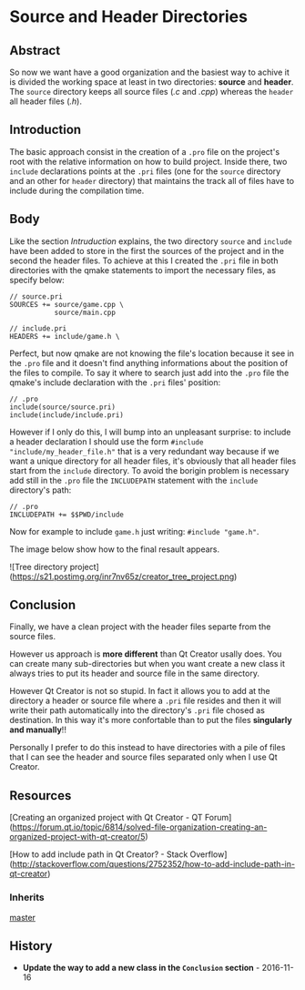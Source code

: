 # Source and Header Directories

## Abstract
So now we want have a good organization and the basiest way to achive it is
divided the working space at least in two directories: **source** and **header**.
The `source` directory keeps all source files (*.c* and *.cpp*) whereas the `header` all
header files (*.h*).

## Introduction
The basic approach consist in the creation of a `.pro` file on the project's root with
the relative information on how to build project. Inside there, two `include`
declarations points at the `.pri` files (one for the `source` directory and an other for
`header` directory) that maintains the track all of files have to include during the
compilation time.

## Body
Like the section *Intruduction* explains, the two directory `source` and `include`
have been added to store in the first the sources of the project and in the second
the header files. To achieve at this I created the `.pri` file in both
directories with the qmake statements to import the necessary files, as specify
below:

```
// source.pri
SOURCES += source/game.cpp \
           source/main.cpp
```

```
// include.pri
HEADERS += include/game.h \
```

Perfect, but now qmake are not knowing the file's location because it see in the `.pro` file
and it doesn't find anything informations about the position of the files to compile. To say it
where to search just add into the `.pro` file the qmake's include declaration with the `.pri`
files' position:

```
// .pro
include(source/source.pri)
include(include/include.pri)
```

However if I only do this, I will bump into an unpleasant surprise: to include a
header declaration I should use the form `#include "include/my_header_file.h"`
that is a very redundant way because if we want a unique directory for all header files,
it's obviously that all header files start from the `include` directory. 
To avoid the borigin problem is necessary add still in the `.pro` file the `INCLUDEPATH`
statement with the `include` directory's path:

```
// .pro
INCLUDEPATH += $$PWD/include
```

Now for example to include `game.h` just writing: `#include "game.h"`.

The image below show how to the final resault appears.

![Tree directory project]
(https://s21.postimg.org/inr7nv65z/creator_tree_project.png)

## Conclusion
Finally, we have a clean project with the header files separte from the source files.

However us approach is **more different** than Qt Creator usally does. You can
create many sub-directories but when you want create a new class it always tries to put its
header and source file in the same directory.

However Qt Creator is not so stupid. In fact it allows you to add at the directory 
a header or source file where a `.pri` file resides and then it will write their path automatically
into the directory's `.pri` file chosed as destination. In this way it's more confortable than
to put the files **singularly and manually**!!  

Personally I prefer to do this instead to have directories with a pile of files
that I can see the header and source files separated only when I use Qt Creator.

## Resources
[Creating an organized project with Qt Creator - QT Forum]
(https://forum.qt.io/topic/6814/solved-file-organization-creating-an-organized-project-with-qt-creator/5)

[How to add include path in Qt Creator? - Stack Overflow]
(http://stackoverflow.com/questions/2752352/how-to-add-include-path-in-qt-creator)

### Inherits
[master](https://github.com/korut94/MakeQtGame)

## History
* **Update the way to add a new class in the `Conclusion` section** - 2016-11-16
